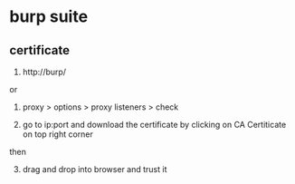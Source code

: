 # burp suite

## certificate

1. http://burp/

or

1. proxy > options > proxy listeners > check

2. go to ip:port and download the certificate by clicking on CA Certiticate on top right corner

then

3. drag and drop into browser and trust it
